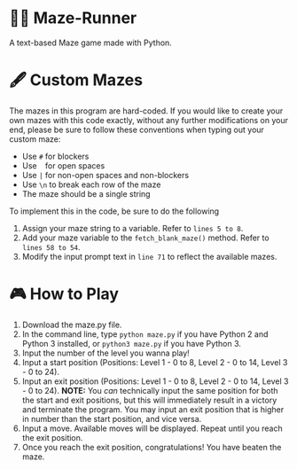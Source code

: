 # 🏃‍♀️ Maze-Runner
A text-based Maze game made with Python.

# 🖋️ Custom Mazes
The mazes in this program are hard-coded. If you would like to create your own mazes with this code exactly, without any further modifications on your end, please be sure to follow these conventions when typing out your custom maze:
- Use `#` for blockers
- Use ` ` for open spaces
- Use `|` for non-open spaces and non-blockers
- Use `\n` to break each row of the maze
- The maze should be a single string

To implement this in the code, be sure to do the following
1. Assign your maze string to a variable. Refer to `lines 5 to 8`.
2. Add your maze variable to the `fetch_blank_maze()` method. Refer to `lines 58 to 54`.
3. Modify the input prompt text in `line 71` to reflect the available mazes.

# 🎮 How to Play
1. Download the maze.py file.
2. In the command line, type `python maze.py` if you have Python 2 and Python 3 installed, or `python3 maze.py` if you have Python 3.
3. Input the number of the level you wanna play!
4. Input a start position (Positions: Level 1 - 0 to 8, Level 2 - 0 to 14, Level 3 - 0 to 24).
5. Input an exit position (Positions: Level 1 - 0 to 8, Level 2 - 0 to 14, Level 3 - 0 to 24).
   **NOTE:** You *can* technically input the same position for both the start and exit positions, but this will immediately result in a victory and terminate the program. You may input an exit position that is higher in number than the start position, and vice versa.
6. Input a move. Available moves will be displayed. Repeat until you reach the exit position.
7. Once you reach the exit position, congratulations! You have beaten the maze.
